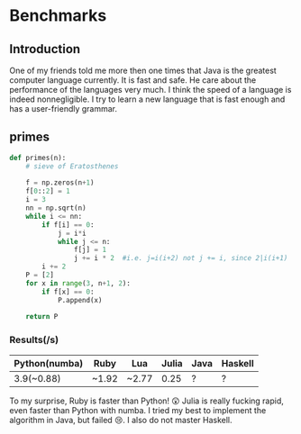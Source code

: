 # Benchmarks

## Introduction

One of my friends told me more then one times that Java is the greatest computer language currently. It is fast and safe. He care about the performance of the languages very much. I think the speed of a language is indeed nonnegligible. I try to learn a new language that is fast enough and has a user-friendly grammar.

## primes

```python
def primes(n):
    # sieve of Eratosthenes
    
    f = np.zeros(n+1)
    f[0::2] = 1
    i = 3
    nn = np.sqrt(n)
    while i <= nn:
        if f[i] == 0:
            j = i*i
            while j <= n:
                f[j] = 1
                j += i * 2  #i.e. j=i(i+2) not j += i, since 2|i(i+1)
        i += 2
    P = [2]
    for x in range(3, n+1, 2):
        if f[x] == 0:
            P.append(x)
 
    return P
```



### Results(/s)

| Python(numba) | Ruby  | Lua   | Julia | Java | Haskell |
| ------------- | ----- | ----- | ----- | ---- | ------- |
| 3.9(~0.88)    | ~1.92 | ~2.77 | 0.25  | ?    | ?       |



To my surprise, Ruby is faster than Python! :astonished: Julia is really fucking rapid, even faster than Python with numba. I tried my best to implement the algorithm in Java, but failed :cry:. I also do not master Haskell.
